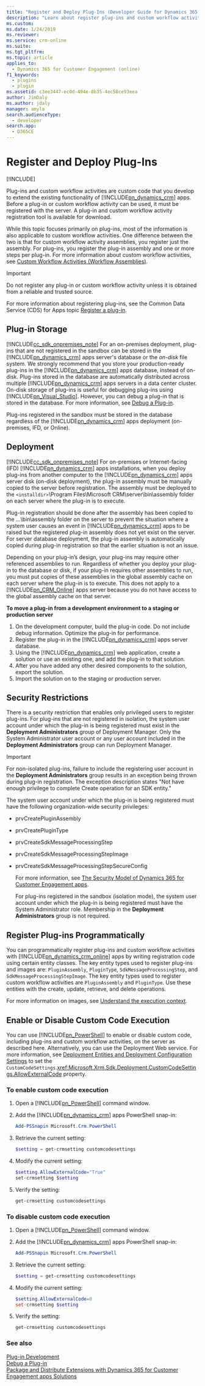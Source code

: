 ```yaml
---
title: "Register and Deploy Plug-Ins (Developer Guide for Dynamics 365 for Customer Engagement apps) | MicrosoftDocs"
description: "Learn about register plug-ins and custom workflow activities with Dynamics 365 for Customer Engagement apps using the Plug-in Registration Tool."
ms.custom: 
ms.date: 1/24/2019
ms.reviewer: 
ms.service: crm-online
ms.suite: 
ms.tgt_pltfrm: 
ms.topic: article
applies_to: 
  - Dynamics 365 for Customer Engagement (online)
f1_keywords: 
  - plugins
  - plugin
ms.assetid: c3ee3447-ec0d-494e-8b35-4ec58ce93eea
author: JimDaly
ms.author: jdaly
manager: amyla
search.audienceType: 
  - developer
search.app: 
  - D365CE
---
```


# Register and Deploy Plug-Ins

[!INCLUDE[](../includes/cc_applies_to_update_9_0_0.md)]

Plug-ins and custom workflow activities are custom code that you develop to extend the existing functionality of [!INCLUDE[pn_dynamics_crm](../includes/pn-dynamics-crm.md)] apps. Before a plug-in or custom workflow activity can be used, it must be registered with the server. A plug-in and custom workflow activity registration tool is available for download.

 While this topic focuses primarily on plug-ins, most of the information is also applicable to custom workflow activities. One difference between the two is that for custom workflow activity assemblies, you register just the assembly. For plug-ins, you register the plug-in assembly and one or more steps per plug-in. For more information about custom workflow activities, see [Custom Workflow Activities (Workflow Assemblies)](custom-workflow-activities-workflow-assemblies.md).

> [!IMPORTANT]
> Do not register any plug-in or custom workflow activity unless it is obtained from a reliable and trusted source.

 For more information about registering plug-ins, see the Common Data Service (CDS) for Apps topic [Register a plug-in](/powerapps/developer/common-data-service/register-plug-in.md).

<a name="bkmk_pluginstor"></a>

## Plug-in Storage

[!INCLUDE[cc_sdk_onpremises_note](../includes/cc-sdk-onpremises-note.md)] 
For an on-premises deployment, plug-ins that are not registered in the sandbox can be stored in the [!INCLUDE[pn_dynamics_crm](../includes/pn-dynamics-crm.md)] apps server's database or the *on-disk* file system. We strongly recommend that you store your production-ready plug-ins in the [!INCLUDE[pn_dynamics_crm](../includes/pn-dynamics-crm.md)] apps database, instead of on-disk. Plug-ins stored in the database are automatically distributed across multiple [!INCLUDE[pn_dynamics_crm](../includes/pn-dynamics-crm.md)] apps servers in a data center cluster. On-disk storage of plug-ins is useful for debugging plug-ins using [!INCLUDE[pn_Visual_Studio](../includes/pn-visual-studio.md)]. However, you can debug a plug-in that is stored in the database. For more information, see [Debug a Plug-in](debug-plugin.md).  

Plug-ins registered in the sandbox must be stored in the database regardless of the [!INCLUDE[pn_dynamics_crm](../includes/pn-dynamics-crm.md)] apps deployment (on-premises, IFD, or Online).

<a name="bkmk_deployment"></a>

## Deployment

[!INCLUDE[cc_sdk_onpremises_note](../includes/cc-sdk-onpremises-note.md)] 
For on-premises or Internet-facing (IFD) [!INCLUDE[pn_dynamics_crm](../includes/pn-dynamics-crm.md)] apps installations, when you deploy plug-ins from another computer to the [!INCLUDE[pn_dynamics_crm](../includes/pn-dynamics-crm.md)] apps server disk (on-disk deployment), the plug-in assembly must be manually copied to the server before registration. The assembly must be deployed to the `<installdir>`\Program Files\Microsoft CRM\server\bin\assembly folder on each server where the plug-in is to execute.  

Plug-in registration should be done after the assembly has been copied to the …\bin\assembly folder on the server to prevent the situation where a system user causes an event in [!INCLUDE[pn_dynamics_crm](../includes/pn-dynamics-crm.md)] apps to be raised but the registered plug-in assembly does not yet exist on the server. For server database deployment, the plug-in assembly is automatically copied during plug-in registration so that the earlier situation is not an issue.  

Depending on your plug-in’s design, your plug-ins may require other referenced assemblies to run. Regardless of whether you deploy your plug-in to the database or disk, if your plug-in requires other assemblies to run, you must put copies of these assemblies in the global assembly cache on each server where the plug-in is to execute. This does not apply to a [!INCLUDE[pn_CRM_Online](../includes/pn-crm-online.md)] apps server because you do not have access to the global assembly cache on that server.  

**To move a plug-in from a development environment to a staging or production server**

1. On the development computer, build the plug-in code. Do not include debug information. Optimize the plug-in for performance.
2. Register the plug-in in the [!INCLUDE[pn_dynamics_crm](../includes/pn-dynamics-crm.md)] apps server database.
3. Using the [!INCLUDE[pn_dynamics_crm](../includes/pn-dynamics-crm.md)] web application, create a solution or use an existing one, and add the plug-in to that solution.
4. After you have added any other desired components to the solution, export the solution.
5. Import the solution on to the staging or production server.

<a name="bkmk_securityrestrictions"></a>

## Security Restrictions

 There is a security restriction that enables only privileged users to register plug-ins. For plug-ins that are not registered in isolation, the system user account under which the plug-in is being registered must exist in the **Deployment Administrators** group of Deployment Manager. Only the System Administrator user account or any user account included in the **Deployment Administrators** group can run Deployment Manager.  

> [!IMPORTANT]
> For non-isolated plug-ins, failure to include the registering user account in the **Deployment Administrators** group results in an exception being thrown during plug-in registration. The exception description states "Not have enough privilege to complete Create operation for an SDK entity."  

 The system user account under which the plug-in is being registered must have the following organization-wide security privileges:
- prvCreatePluginAssembly
- prvCreatePluginType
- prvCreateSdkMessageProcessingStep
- prvCreateSdkMessageProcessingStepImage
- prvCreateSdkMessageProcessingStepSecureConfig

  For more information, see [The Security Model of Dynamics 365 for Customer Engagement apps](security-dev/Security-model.md).  

  For plug-ins registered in the sandbox (isolation mode), the system user account under which the plug-in is being registered must have the System Administrator role. Membership in the **Deployment Administrators** group is not required.  
  
<a name="bkmk_registerprog"></a>

## Register Plug-ins Programmatically

 You can programmatically register plug-ins and custom workflow activities with [!INCLUDE[pn_dynamics_crm_online](../includes/pn-dynamics-crm-online.md)] apps by writing registration code using certain entity classes. The key entity types used to register plug-ins and images are:    `PluginAssembly`,    `PluginType`,  `SdkMessageProcessingStep`, and `SdkMessageProcessingStepImage`. The key entity types used to register custom workflow activities are `PluginAssembly` and `PluginType`. Use these entities with the create, update, retrieve, and delete operations.

 For more information on images, see [Understand the execution context](/powerapps/developer/common-data-service/understand-the-data-context.md).  

<a name="bkmk_enablecode"></a>

## Enable or Disable Custom Code Execution

 You can use [!INCLUDE[pn_PowerShell](../includes/pn-powershell.md)] to enable or disable custom code, including plug-ins and custom workflow activities, on the server as described here. Alternatively, you can use the Deployment Web service. For more information, see [Deployment Entities and Deployment Configuration Settings](https://msdn.microsoft.com/library/gg328063.aspx) to set the `CustomCodeSettings`.<xref:Microsoft.Xrm.Sdk.Deployment.CustomCodeSettings.AllowExternalCode> property.

### To enable custom code execution

1. Open a [!INCLUDE[pn_PowerShell](../includes/pn-powershell.md)] command window.

2. Add the [!INCLUDE[pn_dynamics_crm](../includes/pn-dynamics-crm.md)] apps PowerShell snap-in:

    ```powershell
    Add-PSSnapin Microsoft.Crm.PowerShell
    ```

3. Retrieve the current setting:

    ```powershell
    $setting = get-crmsetting customcodesettings
    ```

4. Modify the current setting:

    ```powershell
    $setting.AllowExternalCode="True"
    set-crmsetting $setting
    ```

5. Verify the setting:

    ```powershell
    get-crmsetting customcodesettings
    ```

### To disable custom code execution

1. Open a [!INCLUDE[pn_PowerShell](../includes/pn-powershell.md)] command window.
2. Add the [!INCLUDE[pn_dynamics_crm](../includes/pn-dynamics-crm.md)] apps PowerShell snap-in:
    ```powershell
    Add-PSSnapin Microsoft.Crm.PowerShell
    ```
3. Retrieve the current setting:
    ```powershell
    $setting = get-crmsetting customcodesettings
    ```

4. Modify the current setting:
    ```powershell
    $setting.AllowExternalCode=0
    set-crmsetting $setting
    ```

5. Verify the setting:
    ```powershell
    get-crmsetting customcodesettings
    ```

### See also

 [Plug-in Development](plugin-development.md)<br />
 [Debug a Plug-in](debug-plugin.md)<br />
 [Package and Distribute Extensions with Dynamics 365 for Customer Engagement apps Solutions](package-distribute-extensions-use-solutions.md)<br />
